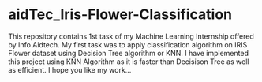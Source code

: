 # aidTec_Iris-Flower-Classification
This repository contains 1st task of my Machine Learning Internship offered by Info Aidtech.
My first task was to apply classification algorithm on IRIS Flower dataset using Decision Tree algorithm or KNN.
I have implemented this project using KNN Algorithm as it is faster than Decisison Tree as well as efficient.
I hope you like my work...
